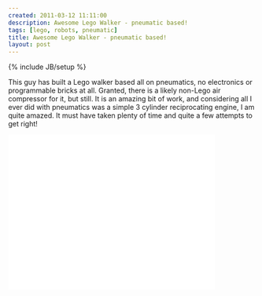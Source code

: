 ```yaml
---
created: 2011-03-12 11:11:00
description: Awesome Lego Walker - pneumatic based!
tags: [lego, robots, pneumatic]
title: Awesome Lego Walker - pneumatic based!
layout: post
---
```

{% include JB/setup %}

This guy has built a Lego walker based all on pneumatics, no electronics or programmable bricks at all. Granted, there is a likely non-Lego air compressor for it, but still. It is an amazing bit of work, and considering all I ever did with pneumatics was a simple 3 cylinder reciprocating engine, I am quite amazed. It must have taken plenty of time and quite a few attempts to get right!

<div class="embed-responsive embed-responsive-16by9">
<iframe width="420" height="315" src="//www.youtube.com/embed/dM7jbkbR64c?rel=0" frameborder="0" allowfullscreen="true"></iframe>
</div>